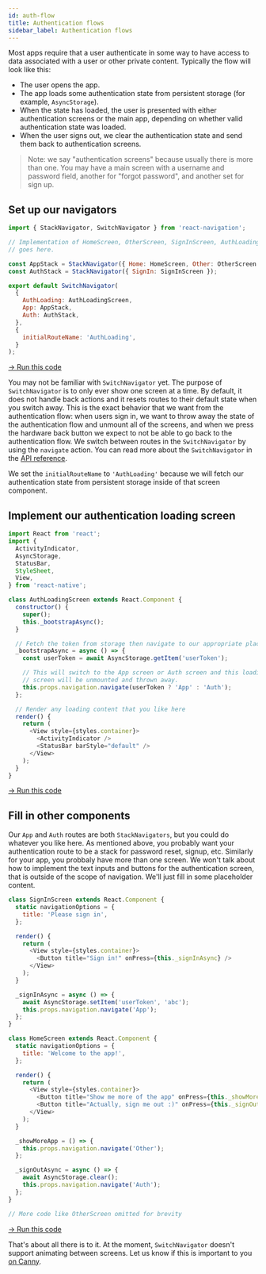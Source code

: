 ```yaml
---
id: auth-flow
title: Authentication flows
sidebar_label: Authentication flows
---
```


Most apps require that a user authenticate in some way to have access to data associated with a user or other private content. Typically the flow will look like this:

* The user opens the app.
* The app loads some authentication state from persistent storage (for example, `AsyncStorage`).
* When the state has loaded, the user is presented with either authentication screens or the main app, depending on whether valid authentication state was loaded.
* When the user signs out, we clear the authentication state and send them back to authentication screens.

> Note: we say "authentication screens" because usually there is more than one. You may have a main screen with a username and password field, another for "forgot password", and another set for sign up.

## Set up our navigators

```js
import { StackNavigator, SwitchNavigator } from 'react-navigation';

// Implementation of HomeScreen, OtherScreen, SignInScreen, AuthLoadingScreen
// goes here.

const AppStack = StackNavigator({ Home: HomeScreen, Other: OtherScreen });
const AuthStack = StackNavigator({ SignIn: SignInScreen });

export default SwitchNavigator(
  {
    AuthLoading: AuthLoadingScreen,
    App: AppStack,
    Auth: AuthStack,
  },
  {
    initialRouteName: 'AuthLoading',
  }
);
```
<a href="https://snack.expo.io/@react-navigation/auth-flow" target="blank" class="run-code-button">&rarr; Run this code</a>

You may not be familiar with `SwitchNavigator` yet. The purpose of `SwitchNavigator` is to only ever show one screen at a time. By default, it does not handle back actions and it resets routes to their default state when you switch away. This is the exact behavior that we want from the authentication flow: when users sign in, we want to throw away the state of the authentication flow and unmount all of the screens, and when we press the hardware back button we expect to not be able to go back to the authentication flow. We switch between routes in the `SwitchNavigator` by using the `navigate` action. You can read more about the `SwitchNavigator` in the [API reference](/docs/switch-navigator).

We set the `initialRouteName` to `'AuthLoading'` because we will fetch our authentication state from persistent storage inside of that screen component.

## Implement our authentication loading screen

```js
import React from 'react';
import {
  ActivityIndicator,
  AsyncStorage,
  StatusBar,
  StyleSheet,
  View,
} from 'react-native';

class AuthLoadingScreen extends React.Component {
  constructor() {
    super();
    this._bootstrapAsync();
  }

  // Fetch the token from storage then navigate to our appropriate place
  _bootstrapAsync = async () => {
    const userToken = await AsyncStorage.getItem('userToken');

    // This will switch to the App screen or Auth screen and this loading
    // screen will be unmounted and thrown away.
    this.props.navigation.navigate(userToken ? 'App' : 'Auth');
  };

  // Render any loading content that you like here
  render() {
    return (
      <View style={styles.container}>
        <ActivityIndicator />
        <StatusBar barStyle="default" />
      </View>
    );
  }
}
```
<a href="https://snack.expo.io/@react-navigation/auth-flow" target="blank" class="run-code-button">&rarr; Run this code</a>

## Fill in other components

Our `App` and `Auth` routes are both `StackNavigators`, but you could do whatever you like here. As mentioned above, you probably want your authentication route to be a stack for password reset, signup, etc. Similarly for your app, you probbaly have more than one screen. We won't talk about how to implement the text inputs and buttons for the authentication screen, that is outside of the scope of navigation. We'll just fill in some placeholder content.

```js
class SignInScreen extends React.Component {
  static navigationOptions = {
    title: 'Please sign in',
  };

  render() {
    return (
      <View style={styles.container}>
        <Button title="Sign in!" onPress={this._signInAsync} />
      </View>
    );
  }

  _signInAsync = async () => {
    await AsyncStorage.setItem('userToken', 'abc');
    this.props.navigation.navigate('App');
  };
}

class HomeScreen extends React.Component {
  static navigationOptions = {
    title: 'Welcome to the app!',
  };

  render() {
    return (
      <View style={styles.container}>
        <Button title="Show me more of the app" onPress={this._showMoreApp} />
        <Button title="Actually, sign me out :)" onPress={this._signOutAsync} />
      </View>
    );
  }

  _showMoreApp = () => {
    this.props.navigation.navigate('Other');
  };

  _signOutAsync = async () => {
    await AsyncStorage.clear();
    this.props.navigation.navigate('Auth');
  };
}

// More code like OtherScreen omitted for brevity
```
<a href="https://snack.expo.io/@react-navigation/auth-flow" target="blank" class="run-code-button">&rarr; Run this code</a>

That's about all there is to it. At the moment, `SwitchNavigator` doesn't support animating between screens. Let us know if this is important to you [on Canny](https://react-navigation.canny.io/feature-requests).
